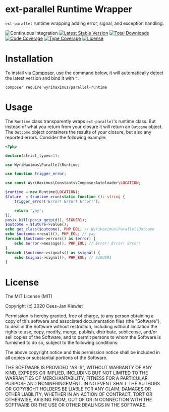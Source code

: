# ext-parallel Runtime Wrapper

`ext-parallel` runtime wrapping adding error, signal, and exception handling.

![Continuous Integration](https://github.com/wyrihaximus/php-parallel-runtime/workflows/Continuous%20Integration/badge.svg)
[![Latest Stable Version](https://poser.pugx.org/wyrihaximus/parallel-runtime/v/stable.png)](https://packagist.org/packages/wyrihaximus/parallel-runtime)
[![Total Downloads](https://poser.pugx.org/wyrihaximus/parallel-runtime/downloads.png)](https://packagist.org/packages/wyrihaximus/parallel-runtime/stats)
[![Code Coverage](https://coveralls.io/repos/github/WyriHaximus/php-parallel-runtime/badge.svg?branchmaster)](https://coveralls.io/github/WyriHaximus/php-parallel-runtime?branch=master)
[![Type Coverage](https://shepherd.dev/github/WyriHaximus/php-parallel-runtime/coverage.svg)](https://shepherd.dev/github/WyriHaximus/php-parallel-runtime)
[![License](https://poser.pugx.org/wyrihaximus/parallel-runtime/license.png)](https://packagist.org/packages/wyrihaximus/parallel-runtime)

# Installation

To install via [Composer](http://getcomposer.org/), use the command below, it will automatically detect the latest version and bind it with `^`.

```
composer require wyrihaximus/parallel-runtime
```

# Usage

The `Runtime` class transparently wraps `ext-parallel`'s runtime class. But instead of what you return from your
closure it will return an `Outcome` object. The `Outcome` object containers the results of your closure, but also any
reported errors. Consider the following example:

```php
<?php

declare(strict_types=1);

use WyriHaximus\Parallel\Runtime;

use function trigger_error;

use const WyriHaximus\Constants\ComposerAutoloader\LOCATION;

$runtime = new Runtime(LOCATION);
$future  = $runtime->run(static function (): string {
    trigger_error('Error! Error! Error!');

    return 'yay';
});
posix_kill(posix_getpid(), SIGUSR1);
$outcome = $future->value();
echo get_class($outcome), PHP_EOL; // WyriHaximus\Parallel\Outcome
echo $outcome->result(), PHP_EOL; // yay
foreach ($outcome->errors() as $error) {
    echo $error->message(), PHP_EOL; // Error! Error! Error!
}
foreach ($outcome->signals() as $signal) {
    echo $signal->signal(), PHP_EOL; // SIGUSR1
}
```

# License

The MIT License (MIT)

Copyright (c) 2020 Cees-Jan Kiewiet

Permission is hereby granted, free of charge, to any person obtaining a copy
of this software and associated documentation files (the "Software"), to deal
in the Software without restriction, including without limitation the rights
to use, copy, modify, merge, publish, distribute, sublicense, and/or sell
copies of the Software, and to permit persons to whom the Software is
furnished to do so, subject to the following conditions:

The above copyright notice and this permission notice shall be included in all
copies or substantial portions of the Software.

THE SOFTWARE IS PROVIDED "AS IS", WITHOUT WARRANTY OF ANY KIND, EXPRESS OR
IMPLIED, INCLUDING BUT NOT LIMITED TO THE WARRANTIES OF MERCHANTABILITY,
FITNESS FOR A PARTICULAR PURPOSE AND NONINFRINGEMENT. IN NO EVENT SHALL THE
AUTHORS OR COPYRIGHT HOLDERS BE LIABLE FOR ANY CLAIM, DAMAGES OR OTHER
LIABILITY, WHETHER IN AN ACTION OF CONTRACT, TORT OR OTHERWISE, ARISING FROM,
OUT OF OR IN CONNECTION WITH THE SOFTWARE OR THE USE OR OTHER DEALINGS IN THE
SOFTWARE.
